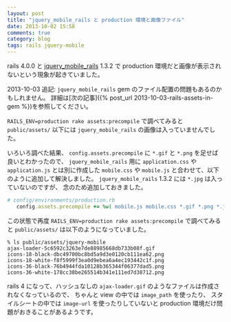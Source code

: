 ```yaml
---
layout: post
title: "jquery_mobile_rails と production 環境と画像ファイル"
date: 2013-10-02 15:58
comments: true
category: blog
tags: rails jquery-mobile
---
```

rails 4.0.0
と
[jquery_mobile_rails](https://rubygems.org/gems/jquery_mobile_rails) 1.3.2
で production 環境だと画像が表示されないという現象が起きていました。

2013-10-03 追記:
`jquery_mobile_rails` gem のファイル配置の問題もあるのかもしれません。
詳細は[次の記事]({% post_url 2013-10-03-rails-assets-in-gem %})を参照してください。

<!--more-->

`RAILS_ENV=production rake assets:precompile`
で調べてみると `public/assets/` 以下には
`jquery_mobile_rails` の画像は入っていませんでした。

いろいろ調べた結果、
`config.assets.precompile`
に
`*.gif`
と
`*.png`
を足せば良いとわかったので、
`jquery_mobile_rails`
用に
`application.css`
や
`application.js`
とは別に作成した
`mobile.css`
や
`mobile.js`
と合わせて、以下のように追加して解決しました。
`jquery_mobile_rails` 1.3.2
には
`*.jpg`
は入っていないのですが、
念のため追加しておきました。

```ruby
# config/environments/production.rb
   config.assets.precompile += %w( mobile.js mobile.css *.gif *.png *.jpg )
```

この状態で再度
`RAILS_ENV=production rake assets:precompile`
で調べてみると `public/assets/`
は以下のようになっていました。

```console
% ls public/assets/jquery-mobile
ajax-loader-5c6592c3263e7de88985668db733b08f.gif
icons-18-black-dbc49700bc8bd5a9d3e0120cb111ea62.png
icons-18-white-f8f5999f3ea0d9ebea6a4ec193442c1f.png
icons-36-black-76b4944fda10128b365344f06377dad5.png
icons-36-white-178cc38be265514b341e111ed7d38712.png
```

rails 4 になって、ハッシュなしの
`ajax-loader.gif`
のようなファイルは作成されなくなっているので、
ちゃんと view の中では
`image_path`
を使ったり、
スタイルシートの中では
`image-url`
を使ったりしていないと
production
環境だけ問題がおきることがあるようです。
